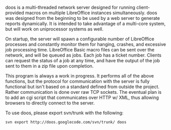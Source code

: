 doos is a multi-threaded network server designed for running client-provided macros on multiple LibreOffice instances simultaneously.  doos was designed from the beginning to be used by a web server to generate reports dynamically. It is intended to take advantage of a multi-core system, but will work on uniprocessor systems as well.

On startup, the server will spawn a configurable number of LibreOffice processes and constantly monitor them for hanging, crashes, and excessive job processing time.  LibreOffice Basic macro files can be sent over the network, and will be queued as jobs.  Each job has a ticket number.  Clients can request the status of a job at any time, and have the output of the job sent to them in a zip file upon completion.

This program is always a work in progress.  It performs all of the above functions, but the protocol for communication with the server is fully functional but isn't based on a standard defined from outside the project.  Rather communication is done over raw TCP sockets.  The eventual plan is to add an cgi script that communicates over HTTP w/ XML, thus allowing browsers to directly connect to the server.

To use doos, please export svn/trunk with the following:

`svn export http://doos.googlecode.com/svn/trunk/ doos`